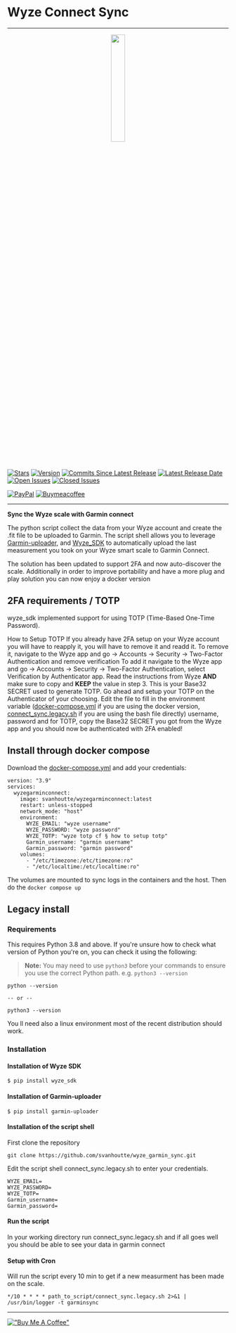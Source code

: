 # Wyze Connect Sync
***

<p align="center">
  <img width="25%" src="https://user-images.githubusercontent.com/22617546/208175452-dbbff5b9-59ce-4ffc-a255-698617c94de0.jpg" />
</p>

[![Stars](https://img.shields.io/github/stars/svanhoutte/wyze_garmin_sync)](https://github.com/svanhoutte/wyze_garmin_sync/stargazers)
[![Version](https://img.shields.io/github/v/release/svanhoutte/wyze_garmin_sync)](https://github.com/svanhoutte/wyze_garmin_sync/releases/latest)
[![Commits Since Latest Release](https://img.shields.io/github/commits-since/svanhoutte/wyze_garmin_sync/latest)](https://github.com/svanhoutte/wyze_garmin_sync/commits/master)
[![Latest Release Date](https://img.shields.io/github/release-date/svanhoutte/wyze_garmin_sync)](https://github.com/svanhoutte/wyze_garmin_sync/releases/latest)
[![Open Issues](https://img.shields.io/github/issues-raw/svanhoutte/wyze_garmin_sync)](https://github.com/svanhoutte/wyze_garmin_sync/issues?q=is%3Aopen+is%3Aissue)
[![Closed Issues](https://img.shields.io/github/issues-closed-raw/svanhoutte/wyze_garmin_sync)](https://github.com/svanhoutte/wyze_garmin_sync/issues?q=is%3Aissue+is%3Aclosed)

[![PayPal](https://img.shields.io/badge/PayPal-Donate-green)](https://paypal.me/SVanhoutte79?country.x=US&locale.x=en_US)
[![Buymeacoffee](https://badgen.net/badge/icon/buymeacoffee?icon=buymeacoffee&label)](https://www.buymeacoffee.com/sebastienv)



***
**Sync the Wyze scale with Garmin connect**

The python script collect the data from your Wyze account and create the .fit file to be uploaded to Garmin. The script shell allows you to leverage  [Garmin-uploader](https://github.com/La0/garmin-uploader), and [Wyze_SDK](https://github.com/shauntarves/wyze-sdk) to automatically upload the last measurement you took on your Wyze smart scale to Garmin Connect.

The solution has been updated to support 2FA and now auto-discover the scale. 
Additionally in order to improve portability and have a more plug and play solution you can now enjoy a docker version

## 2FA requirements / TOTP

wyze_sdk implemented support for using TOTP (Time-Based One-Time Password).

How to Setup TOTP If you already have 2FA setup on your Wyze account you will have to reapply it, you will have to remove it and readd it. 
To remove it, navigate to the Wyze app and go -> Accounts -> Security -> Two-Factor Authentication and remove verification
To add it navigate to the Wyze app and go  -> Accounts -> Security -> Two-Factor Authentication, select Verification by Authenticator app. Read the instructions from Wyze **AND** make sure to copy and **KEEP** the value in step 3. This is your Base32 SECRET used to generate TOTP. Go ahead and setup your TOTP on the Authenticator of your choosing.
Edit the file to fill in the environment variable ([docker-compose.yml](https://github.com/svanhoutte/wyze_garmin_sync/blob/main/docker-compose.yml "docker-compose.yml") if you are using the docker version, [connect_sync.legacy.sh](https://github.com/svanhoutte/wyze_garmin_sync/blob/main/connect_sync.legacy.sh "connect_sync.legacy.sh") if you are using the bash file directly) username, password and for TOTP, copy the Base32 SECRET you got from the Wyze app and you should now be authenticated with 2FA enabled!

## Install through docker compose

Download the [docker-compose.yml](https://github.com/svanhoutte/wyze_garmin_sync/blob/main/docker-compose.yml "docker-compose.yml") and add your credentials:

    version: "3.9"
    services:
      wyzegarminconnect:
        image: svanhoutte/wyzegarminconnect:latest
        restart: unless-stopped
        network_mode: "host"
        environment:
          WYZE_EMAIL: "wyze username"
          WYZE_PASSWORD: "wyze password"
          WYZE_TOTP: "wyze totp cf § how to setup totp"
          Garmin_username: "garmin username"
          Garmin_password: "garmin password"
        volumes:
          - "/etc/timezone:/etc/timezone:ro"
          - "/etc/localtime:/etc/localtime:ro"

The volumes are mounted to sync logs in the containers and the host.
Then do the `docker compose up`


## Legacy install

### Requirements

This requires Python 3.8 and above. If you're unsure how to check what version of Python you're on, you can check it using the following:

> **Note:**  You may need to use  `python3`  before your commands to ensure you use the correct Python path. e.g.  `python3 --version`

    python --version
    
    -- or --
    
    python3 --version

You ll need also a linux environment most of the recent distribution should work.

### [](https://github.com/svanhoutte/wyze_garmin_sync#installation)Installation

#### [](https://github.com/svanhoutte/wyze_garmin_sync#installation-of-wyze-sdk)Installation of Wyze SDK

    $ pip install wyze_sdk

#### [](https://github.com/svanhoutte/wyze_garmin_sync#installation-of-garmin-uploader)Installation of Garmin-uploader

    $ pip install garmin-uploader

#### [](https://github.com/svanhoutte/wyze_garmin_sync#installation-of-the-script-shell)Installation of the script shell

First clone the repository 

    git clone https://github.com/svanhoutte/wyze_garmin_sync.git

Edit the script shell connect_sync.legacy.sh to enter your credentials.

    WYZE_EMAIL=
    WYZE_PASSWORD=
    WYZE_TOTP=
    Garmin_username=
    Garmin_password=

#### [](https://github.com/svanhoutte/wyze_garmin_sync#run-the-script)Run the script

In your working directory run connect_sync.legacy.sh and if all goes well you should be able to see your data in garmin connect

#### [](https://github.com/svanhoutte/wyze_garmin_sync#setup-with-cron)Setup with Cron

Will run the script every 10 min to get if a new measurment has been made on the scale.

    */10 * * * * path_to_script/connect_sync.legacy.sh 2>&1 | /usr/bin/logger -t garminsync

***
[!["Buy Me A Coffee"](https://www.buymeacoffee.com/assets/img/custom_images/orange_img.png)](https://www.buymeacoffee.com/sebastienv)